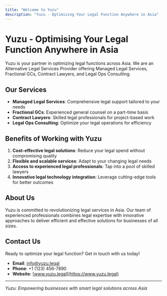 ```yaml
---
title: "Welcome to Yuzu"
description: "Yuzu - Optimising Your Legal Function Anywhere in Asia"
---
```


# Yuzu - Optimising Your Legal Function Anywhere in Asia

Yuzu is your partner in optimizing legal functions across Asia. We are an Alternative Legal Services Provider offering Managed Legal Services, Fractional GCs, Contract Lawyers, and Legal Ops Consulting.

## Our Services

- **Managed Legal Services**: Comprehensive legal support tailored to your needs
- **Fractional GCs**: Experienced general counsel on a part-time basis
- **Contract Lawyers**: Skilled legal professionals for project-based work
- **Legal Ops Consulting**: Optimize your legal operations for efficiency

## Benefits of Working with Yuzu

1. **Cost-effective legal solutions**: Reduce your legal spend without compromising quality
2. **Flexible and scalable services**: Adapt to your changing legal needs
3. **Access to experienced legal professionals**: Tap into a pool of skilled lawyers
4. **Innovative legal technology integration**: Leverage cutting-edge tools for better outcomes

## About Us

Yuzu is committed to revolutionizing legal services in Asia. Our team of experienced professionals combines legal expertise with innovative approaches to deliver efficient and effective solutions for businesses of all sizes.

## Contact Us

Ready to optimize your legal function? Get in touch with us today!

- **Email**: [info@yuzu.legal](mailto:info@yuzu.legal)
- **Phone**: +1 (123) 456-7890
- **Website**: [www.yuzu.legal](https://www.yuzu.legal)

---

*Yuzu: Empowering businesses with smart legal solutions across Asia*
